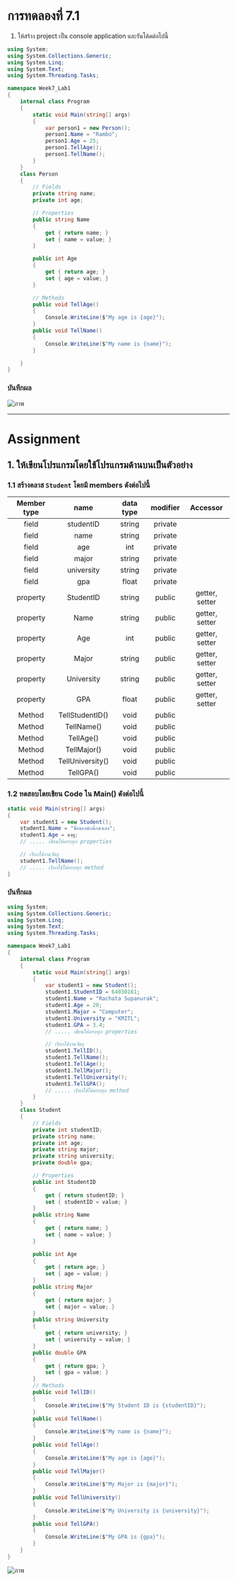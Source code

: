# การทดลองที่ 7.1

1. ให้สร้าง project เป็น console application และรันโค้ดต่อไปนี้

``` c#
using System;
using System.Collections.Generic;
using System.Linq;
using System.Text;
using System.Threading.Tasks;

namespace Week7_Lab1
{
    internal class Program
    {
        static void Main(string[] args)
        {
            var person1 = new Person();
            person1.Name = "Rambo";
            person1.Age = 25;
            person1.TellAge();
            person1.TellName();
        }
    }
    class Person
    { 
        // Fields
        private string name;
        private int age;

        // Properties
        public string Name
        {
            get { return name; }
            set { name = value; }
        }

        public int Age
        {
            get { return age; }
            set { age = value; }
        }

        // Methods
        public void TellAge()
        {
            Console.WriteLine($"My age is {age}");
        }
        public void TellName()
        {
            Console.WriteLine($"My name is {name}");
        }

    }
}

```


### บันทึกผล

![ภาพ](https://github.com/Sittinon-Sawatdemongkol/Week-07/assets/115066278/4262c1bd-3d7c-495f-a9c5-5a2df7bdca9c)

---

# Assignment
## 1. ให้เขียนโปรแกรมโดยใช้โปรแกรมด้านบนเป็นตัวอย่าง 

### 1.1 สร้างคลาส `Student` โดยมี members ดังต่อไปนี้


|Member type|     name   |data type|modifier | Accessor |
|:---------:|:----------:|:-------:|:-------:|:--------:|
|field      | studentID  | string  | private |          |
|field      | name       | string  | private |          |
|field      | age        | int     | private |          |
|field      | major      | string  | private |          |
|field      | university     | string  | private |          |
|field      | gpa        | float   | private |          |
|property   | StudentID  | string  | public  | getter, setter |
|property   | Name       | string  | public  | getter, setter |
|property   | Age        | int     | public  | getter, setter |
|property   | Major      | string  | public  | getter, setter |
|property   | University     | string  | public  | getter, setter |
|property   | GPA        | float   | public  | getter, setter |
|Method     | TellStudentID()     | void    | public  | |
|Method     | TellName()     | void    | public  | |
|Method     | TellAge()     | void    | public  | |
|Method     | TellMajor()     | void    | public  | |
|Method     | TellUniversity()     | void    | public  | |
|Method     | TellGPA()     | void    | public  | |


### 1.2  ทดสอบโดยเขียน Code ใน Main() ดังต่อไปนี้

```cs
static void Main(string[] args)
{
    var student1 = new Student();
    student1.Name = "ชื่อของนักศึกษาเอง";
    student1.Age = อายุ;
    // ..... เขียนให้ครบทุก properties

    // เรียกใช้งานวัตถุ
    student1.TellName();
    // ..... เรียกใช้ให้ครบทุก method
}
```

### บันทึกผล

```cs
using System;
using System.Collections.Generic;
using System.Linq;
using System.Text;
using System.Threading.Tasks;

namespace Week7_Lab1
{
    internal class Program
    {
        static void Main(string[] args)
        {
            var student1 = new Student();
            student1.StudentID = 64030161;
            student1.Name = "Rachata Supanurak";
            student1.Age = 20;
            student1.Major = "Computer";
            student1.University = "KMITL";
            student1.GPA = 3.4;
            // ..... เขียนให้ครบทุก properties

            // เรียกใช้งานวัตถุ
            student1.TellID();
            student1.TellName();
            student1.TellAge();
            student1.TellMajor();
            student1.TellUniversity();
            student1.TellGPA();
            // ..... เรียกใช้ให้ครบทุก method
        }
    }
    class Student
    {
        // Fields
        private int studentID;
        private string name;
        private int age;
        private string major;
        private string university;
        private double gpa;

        // Properties
        public int StudentID
        {
            get { return studentID; }
            set { studentID = value; }
        }
        public string Name
        {
            get { return name; }
            set { name = value; }
        }

        public int Age
        {
            get { return age; }
            set { age = value; }
        }
        public string Major
        {
            get { return major; }
            set { major = value; }
        }
        public string University
        {
            get { return university; }
            set { university = value; }
        }
        public double GPA
        {
            get { return gpa; }
            set { gpa = value; }
        }
        // Methods
        public void TellID()
        {
            Console.WriteLine($"My Student ID is {studentID}");
        }
        public void TellName()
        {
            Console.WriteLine($"My name is {name}");
        }
        public void TellAge()
        {
            Console.WriteLine($"My age is {age}");
        }
        public void TellMajor()
        {
            Console.WriteLine($"My Major is {major}");
        }
        public void TellUniversity()
        {
            Console.WriteLine($"My University is {university}");
        }
        public void TellGPA()
        {
            Console.WriteLine($"My GPA is {gpa}");
        }
    }
}

```

![ภาพ](https://github.com/Sittinon-Sawatdemongkol/Week-07/assets/115066278/014e2e2d-4747-48c9-8157-9c801ae712ce)
